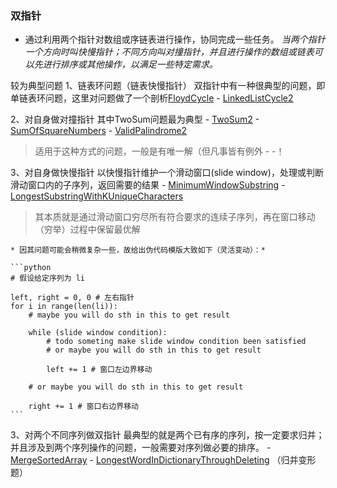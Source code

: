 ### 双指针
- 通过利用两个指针对数组或序链表进行操作，协同完成一些任务。
    *当两个指针一个方向时叫快慢指针；不同方向叫对撞指针，并且进行操作的数组或链表可以先进行排序或其他操作，以满足一些特定需求。*
    
较为典型问题
1、链表环问题（链表快慢指针）
    双指针中有一种很典型的问题，即单链表环问题，这里对问题做了一个剖析[FloydCycle](./FloydCycle.md)
    - [LinkedListCycle2](./有环链表.py)
    
2、对自身做对撞指针
    其中TwoSum问题最为典型
    - [TwoSum2](./TwoSum2.py)
    - [SumOfSquareNumbers](./正整数写成平方和是否有整数解.py)
    - [ValidPalindrome2](./ValidPalindrome2.py)
   > 适用于这种方式的问题，一般是有唯一解（但凡事皆有例外 - -！

3、对自身做快慢指针
    以快慢指针维护一个滑动窗口(slide window)，处理或判断滑动窗口内的子序列，返回需要的结果
    - [MinimumWindowSubstring](滑动窗口/最短包含子串.py)
    - [LongestSubstringWithKUniqueCharacters](滑动窗口/k个字符组成的最长子字符串.py)    
        
   > 其本质就是通过滑动窗口穷尽所有符合要求的连续子序列，再在窗口移动（穷举）过程中保留最优解

    * 因其问题可能会稍微复杂一些，故给出伪代码模版大致如下（灵活变动）：*
    
    ```python
    # 假设给定序列为 li
    
    left, right = 0, 0 # 左右指针
    for i in range(len(li)):
        # maybe you will do sth in this to get result

        while (slide window condition):
            # todo someting make slide window condition been satisfied
            # or maybe you will do sth in this to get result

            left += 1 # 窗口左边界移动
            
        # or maybe you will do sth in this to get result

        right += 1 # 窗口右边界移动
    ```
    
3、对两个不同序列做双指针
    最典型的就是两个已有序的序列，按一定要求归并；并且涉及到两个序列操作的问题，一般需要对序列做必要的排序。
    - [MergeSortedArray](./MergeSortedArray.py)
    - [LongestWordInDictionaryThroughDeleting](./LongestWordInDictionaryThroughDeleting.py) （归并变形题）